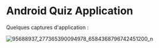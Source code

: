# Android Quiz Application 

Quelques captures d'application :

![95688937_277365390094978_6584368796742451200_n](https://user-images.githubusercontent.com/56236244/81034556-773a5300-8e8f-11ea-8c64-b061bb5b3cc7.jpg)



